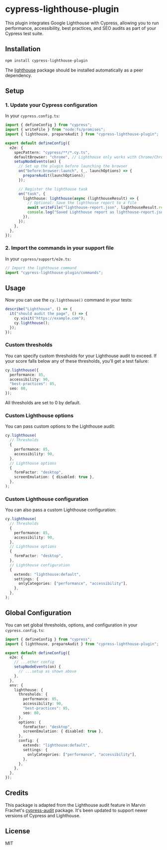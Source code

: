 # cypress-lighthouse-plugin

This plugin integrates Google Lighthouse with Cypress, allowing you to run performance, accessibility, best practices, and SEO audits as part of your Cypress test suite.

## Installation

```bash
npm install cypress-lighthouse-plugin
```

The [lighthouse](https://www.npmjs.com/package/lighthouse) package should be installed automatically as a peer dependency.

## Setup

### 1. Update your Cypress configuration

In your `cypress.config.ts`:

```ts
import { defineConfig } from "cypress";
import { writeFile } from "node:fs/promises";
import { lighthouse, prepareAudit } from "cypress-lighthouse-plugin";

export default defineConfig({
  e2e: {
    specPattern: "cypress/**/*.cy.ts",
    defaultBrowser: "chrome", // Lighthouse only works with Chrome/Chromium
    setupNodeEvents(on) {
      // Set up the plugin before launching the browser
      on("before:browser:launch", (_, launchOptions) => {
        prepareAudit(launchOptions);
      });

      // Register the lighthouse task
      on("task", {
        lighthouse: lighthouse(async (lighthouseResult) => {
          // Optional: Save the lighthouse report to a file
          await writeFile("lighthouse-report.json", lighthouseResult.report);
          console.log("Saved Lighthouse report as lighthouse-report.json.");
        }),
      });
    },
  },
});
```

### 2. Import the commands in your support file

In your `cypress/support/e2e.ts`:

```ts
// Import the lighthouse command
import "cypress-lighthouse-plugin/commands";
```

## Usage

Now you can use the `cy.lighthouse()` command in your tests:

```ts
describe("Lighthouse", () => {
  it("should audit the page", () => {
    cy.visit("https://example.com");
    cy.lighthouse();
  });
});
```

### Custom thresholds

You can specify custom thresholds for your Lighthouse audit to exceed. If your score falls below any of these thresholds, you'll get a test failure:

```ts
cy.lighthouse({
  performance: 85,
  accessibility: 90,
  "best-practices": 85,
  seo: 80,
});
```

All thresholds are set to 0 by default.

### Custom Lighthouse options

You can pass custom options to the Lighthouse audit:

```ts
cy.lighthouse(
  // Thresholds
  {
    performance: 85,
    accessibility: 90,
  },
  // Lighthouse options
  {
    formFactor: "desktop",
    screenEmulation: { disabled: true },
  },
);
```

### Custom Lighthouse configuration

You can also pass a custom Lighthouse configuration:

```ts
cy.lighthouse(
  // Thresholds
  {
    performance: 85,
    accessibility: 90,
  },
  // Lighthouse options
  {
    formFactor: "desktop",
  },
  // Lighthouse configuration
  {
    extends: "lighthouse:default",
    settings: {
      onlyCategories: ["performance", "accessibility"],
    },
  },
);
```

## Global Configuration

You can set global thresholds, options, and configuration in your `cypress.config.ts`:

```ts
import { defineConfig } from "cypress";
import { lighthouse, prepareAudit } from "cypress-lighthouse-plugin";

export default defineConfig({
  e2e: {
    // ...other config
    setupNodeEvents(on) {
      // ...setup as shown above
    },
  },
  env: {
    lighthouse: {
      thresholds: {
        performance: 85,
        accessibility: 90,
        "best-practices": 85,
        seo: 80,
      },
      options: {
        formFactor: "desktop",
        screenEmulation: { disabled: true },
      },
      config: {
        extends: "lighthouse:default",
        settings: {
          onlyCategories: ["performance", "accessibility"],
        },
      },
    },
  },
});
```

## Credits

This package is adapted from the Lighthouse audit feature in Marvin Frachet's [cypress-audit](https://github.com/mfrachet/cypress-audit) package. It's been updated to support newer versions of Cypress and Lighthouse.

## License

MIT
